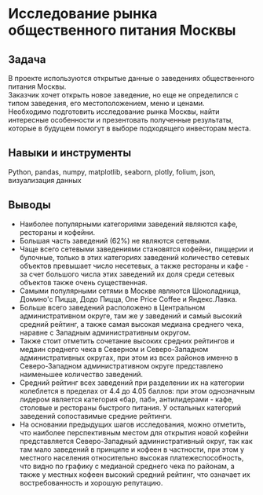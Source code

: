 # Исследование рынка общественного питания Москвы
## Задача
В проекте используются открытые данные о заведениях общественного питания Москвы. <br>
Заказчик хочет открыть новое заведение, но еще не определился с типом заведения, его местоположением, меню и ценами. <br>
Необходимо подготовить исследование рынка Москвы, найти интересные особенности и презентовать полученные результаты, которые в будущем помогут в выборе подходящего инвесторам места.
## Навыки и инструменты
Python, pandas, numpy, matplotlib, seaborn, plotly, folium, json, визуализация данных
## Выводы
<ul><li>Наиболее популярными категориями заведений являются кафе, рестораны и кофейни.</li>
<li>Большая часть заведений (62%) не являются сетевыми.</li>
<li>Чаще всего сетевыми заведениями становятся кофейни, пиццерии и булочные, только в этих категориях заведений количество сетевых объектов превышает число несетевых, а также рестораны и кафе - за счет большого числа этих заведений их доля среди сетевых объектов также очень существенная.</li>
<li>Самыми популярными сетями в Москве являются Шоколадница, Домино'с Пицца, Додо Пицца, One Price Coffee и Яндекс.Лавка.</li>
<li>Больше всего заведений расположено в Центральном административном округе, там же у заведений и самый высокий средний рейтинг, а также самая высокая медиана среднего чека, наравне с Западным административным округом.</li>
<li>Также стоит отметить сочетание высоких средних рейтингов и медаин среднего чека в Северном и Северо-Западном административных округах, при этом из всех районов именно в Северо-Западном административном округе представлено наименьшее количество заведений.</li>
<li>Средний рейтинг всех заведений при разделении их на категории колеблется в пределах от 4.4 до 4.05 баллов: при этом однозначным лидером является категория «бар, паб», антилидерами - кафе, столовые и рестораны быстрого питания. У остальных категорий заведений сопоставимые средние рейтинги.</li>
<li>На основании предыдущих шагов исследования, можно отметить, что наиболее перспективным местом для открытия новой кофейни представляется Северо-Западный административный округ, так как там мало заведений в принципе и кофеен в частности, при этом у местного населения относительно высокая платежеспособность, что видно по графику с медианой среднего чека по районам, а также у местных кофеен высокий средний рейтинг, что означает их востребованность и хорошую репутацию. </li>
</ul>
